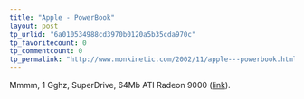 ```yaml
---
title: "Apple - PowerBook"
layout: post
tp_urlid: "6a010534988cd3970b0120a5b35cda970c"
tp_favoritecount: 0
tp_commentcount: 0
tp_permalink: "http://www.monkinetic.com/2002/11/apple---powerbook.html"
---
```

Mmmm, 1 Gghz, SuperDrive, 64Mb ATI Radeon 9000 (<a href="http://www.apple.com/powerbook/">link</a>).
